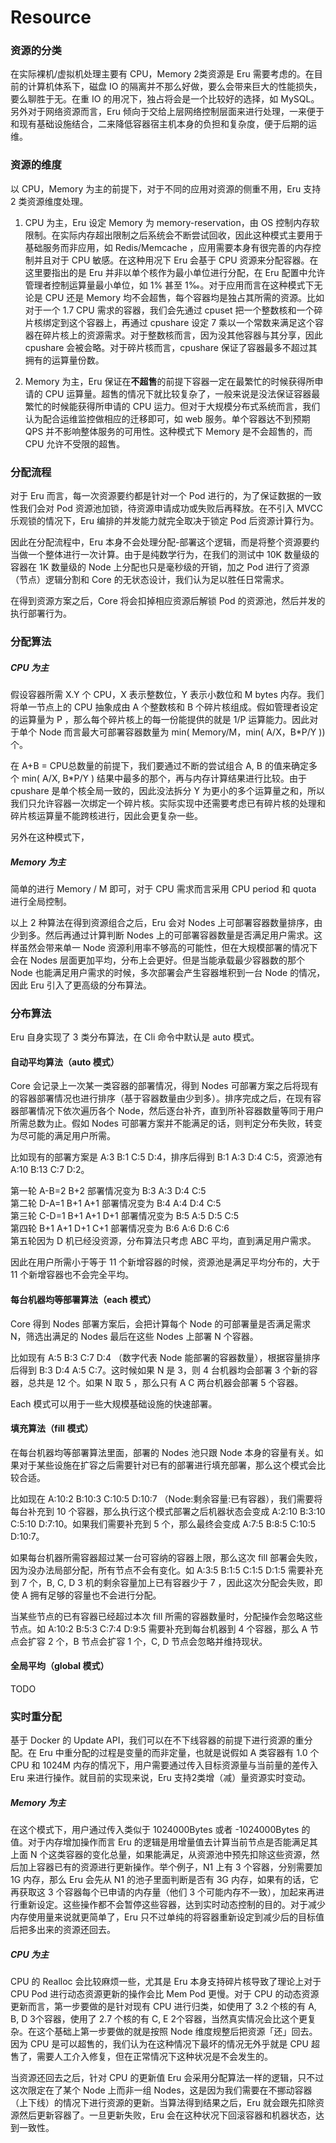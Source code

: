 # Resource

### 资源的分类

在实际裸机/虚拟机处理主要有 CPU，Memory 2类资源是 Eru 需要考虑的。在目前的计算机体系下，磁盘 IO 的隔离并不那么好做，要么会带来巨大的性能损失，要么聊胜于无。在重 IO 的用况下，独占将会是一个比较好的选择，如 MySQL。另外对于网络资源而言，Eru 倾向于交给上层网络控制层面来进行处理，一来便于和现有基础设施结合，二来降低容器宿主机本身的负担和复杂度，便于后期的运维。

### 资源的维度

以 CPU，Memory 为主的前提下，对于不同的应用对资源的侧重不用，Eru 支持 2 类资源维度处理。

1. CPU 为主，Eru 设定 Memory 为 memory-reservation，由 OS 控制内存软限制。在实际内存超出限制之后系统会不断尝试回收，因此这种模式主要用于基础服务而非应用，如 Redis/Memcache ，应用需要本身有很完善的内存控制并且对于 CPU 敏感。在这种用况下 Eru 会基于 CPU 资源来分配容器。在这里要指出的是 Eru 并非以单个核作为最小单位进行分配，在 Eru 配置中允许管理者控制运算量最小单位，如 1% 甚至 1‰。对于应用而言在这种模式下无论是 CPU 还是 Memory 均不会超售，每个容器均是独占其所需的资源。比如对于一个 1.7 CPU 需求的容器，我们会先通过 cpuset 把一个整数核和一个碎片核绑定到这个容器上，再通过 cpushare 设定 7 乘以一个常数来满足这个容器在碎片核上的资源需求。对于整数核而言，因为没其他容器与其分享，因此 cpushare 会被会略。对于碎片核而言，cpushare 保证了容器最多不超过其拥有的运算量份数。

2. Memory 为主，Eru 保证在**不超售**的前提下容器一定在最繁忙的时候获得所申请的 CPU 运算量。超售的情况下就比较复杂了，一般来说是没法保证容器最繁忙的时候能获得所申请的 CPU 运力。但对于大规模分布式系统而言，我们认为配合运维监控做相应的迁移即可，如 web 服务。单个容器达不到预期 QPS 并不影响整体服务的可用性。这种模式下 Memory 是不会超售的，而 CPU 允许不受限的超售。

### 分配流程

对于 Eru 而言，每一次资源要约都是针对一个 Pod 进行的，为了保证数据的一致性我们会对 Pod 资源池加锁，待资源申请成功或失败后再释放。在不引入 MVCC 乐观锁的情况下，Eru 编排的并发能力就完全取决于锁定 Pod 后资源计算行为。

因此在分配流程中，Eru 本身不会处理分配-部署这个逻辑，而是将整个资源要约当做一个整体进行一次计算。由于是纯数学行为，在我们的测试中 10K 数量级的容器在 1K 数量级的 Node 上分配也只是毫秒级的开销，加之 Pod 进行了资源（节点）逻辑分割和 Core 的无状态设计，我们认为足以胜任日常需求。

在得到资源方案之后，Core 将会扣掉相应资源后解锁 Pod 的资源池，然后并发的执行部署行为。

### 分配算法

##### CPU 为主

假设容器所需 X.Y 个 CPU，X 表示整数位，Y 表示小数位和 M bytes 内存。我们将单一节点上的 CPU 抽象成由 A 个整数核和 B 个碎片核组成。假如管理者设定的运算量为 P ，那么每个碎片核上的每一份能提供的就是 1/P 运算能力。因此对于单个 Node 而言最大可部署容器数量为 min( Memory/M，min( A/X，B*P/Y )) 个。

在 A+B = CPU总数量的前提下，我们要通过不断的尝试组合 A, B 的值来确定多个 min( A/X, B*P/Y ) 结果中最多的那个，再与内存计算结果进行比较。由于 cpushare 是单个核全局一致的，因此没法拆分 Y 为更小的多个运算量之和，所以我们只允许容器一次绑定一个碎片核。实际实现中还需要考虑已有碎片核的处理和碎片核运算量不能跨核进行，因此会更复杂一些。

另外在这种模式下，

##### Memory 为主

简单的进行 Memory / M 即可，对于 CPU 需求而言采用 CPU period 和 quota 进行全局控制。

以上 2 种算法在得到资源组合之后，Eru 会对 Nodes 上可部署容器数量排序，由少到多。然后再通过计算判断 Nodes 上的可部署容器数量是否满足用户需求。这样虽然会带来单一 Node 资源利用率不够高的可能性，但在大规模部署的情况下会在 Nodes 层面更加平均，分布上会更好。但是当能承载最少容器数的那个 Node 也能满足用户需求的时候，多次部署会产生容器堆积到一台 Node 的情况，因此 Eru 引入了更高级的分布算法。

### 分布算法

Eru 自身实现了 3 类分布算法，在 Cli 命令中默认是 auto 模式。

#### 自动平均算法（auto 模式）

Core 会记录上一次某一类容器的部署情况，得到 Nodes 可部署方案之后将现有的容器部署情况也进行排序（基于容器数量由少到多）。排序完成之后，在现有容器部署情况下依次遍历各个 Node，然后逐台补齐，直到所补容器数量等同于用户所需总数为止。假如 Nodes 可部署方案并不能满足的话，则判定分布失败，转变为尽可能的满足用户所需。

比如现有的部署方案是 A:3 B:1 C:5 D:4，排序后得到 B:1 A:3 D:4 C:5，资源池有 A:10 B:13 C:7 D:2。

第一轮 A-B=2 B+2 部署情况变为 B:3 A:3 D:4 C:5    
第二轮 D-A=1 B+1 A+1 部署情况变为 B:4 A:4 D:4 C:5    
第三轮 C-D=1 B+1 A+1 D+1 部署情况变为 B:5 A:5 D:5 C:5    
第四轮 B+1 A+1 D+1 C+1 部署情况变为 B:6 A:6 D:6 C:6    
第五轮因为 D 机已经没资源，分布算法只考虑 ABC 平均，直到满足用户需求。

因此在用户所需小于等于 11 个新增容器的时候，资源池是满足平均分布的，大于 11 个新增容器也不会完全平均。

#### 每台机器均等部署算法（each 模式）

Core 得到 Nodes 部署方案后，会把计算每个 Node 的可部署量是否满足需求 N，筛选出满足的 Nodes 最后在这些 Nodes 上部署 N 个容器。

比如现有 A:5 B:3 C:7 D:4 （数字代表 Node 能部署的容器数量），根据容量排序后得到 B:3 D:4 A:5 C:7。这时候如果 N 是 3，则 4 台机器均会部署 3 个新的容器，总共是 12 个。如果 N 取 5 ，那么只有 A C 两台机器会部署 5 个容器。

Each 模式可以用于一些大规模基础设施的快速部署。

#### 填充算法（fill 模式）

在每台机器均等部署算法里面，部署的 Nodes 池只跟 Node 本身的容量有关。如果对于某些设施在扩容之后需要针对已有的部署进行填充部署，那么这个模式会比较合适。

比如现在 A:10:2 B:10:3 C:10:5 D:10:7 （Node:剩余容量:已有容器），我们需要将每台补充到 10 个容器，那么执行这个模式部署之后机器状态会变成 A:2:10 B:3:10 C:5:10 D:7:10。如果我们需要补充到 5 个，那么最终会变成 A:7:5 B:8:5 C:10:5 D:10:7。

如果每台机器所需容器超过某一台可容纳的容器上限，那么这次 fill 部署会失败，因为没办法局部分配，所有节点不会有变化。如 A:3:5 B:1:5 C:1:5 D:1:5 需要补充到 7 个，B, C, D 3 机的剩余容量加上已有容器少于 7 ，因此这次分配会失败，即使 A 拥有足够的容量也不会进行分配。

当某些节点的已有容器已经超过本次 fill 所需的容器数量时，分配操作会忽略这些节点。如 A:10:2 B:5:3 C:7:4 D:9:5 需要补充到每台机器到 4 个容器，那么 A 节点会扩容 2 个，B 节点会扩容 1 个，C, D 节点会忽略并维持现状。

#### 全局平均（global 模式）

TODO

### 实时重分配

基于 Docker 的 Update API，我们可以在不下线容器的前提下进行资源的重分配。在 Eru 中重分配的过程是变量的而非定量，也就是说假如 A 类容器有 1.0 个 CPU 和 1024M 内存的情况下，用户需要通过传入目标资源量与当前量的差传入 Eru 来进行操作。就目前的实现来说，Eru 支持2类增（减）量资源实时变动。

##### Memory 为主

在这个模式下，用户通过传入类似于 1024000Bytes 或者 -1024000Bytes 的值。对于内存增加操作而言 Eru 的逻辑是用增量值去计算当前节点是否能满足其上面 N 个这类容器的变化总量，如果能满足，从资源池中预先扣除这些资源，然后加上容器已有的资源进行更新操作。举个例子，N1 上有 3 个容器，分别需要加 1G 内存，那么 Eru 会先从 N1 的池子里面判断是否有 3G 内存，如果有的话，它再获取这 3 个容器每个已申请的内存量（他们 3 个可能内存不一致），加起来再进行重新设定。这些操作都不会暂停这些容器，达到实时动态控制的目的。对于减少内存使用量来说就更简单了，Eru 只不过单纯的将容器重新设定到减少后的目标值后把多出来的资源还回去。

##### CPU 为主

CPU 的 Realloc 会比较麻烦一些，尤其是 Eru 本身支持碎片核导致了理论上对于 CPU Pod 进行动态资源更新的操作会比 Mem Pod 更慢。对于 CPU 的动态资源更新而言，第一步要做的是针对现有 CPU 进行归类，如使用了 3.2 个核的有 A, B, D 3个容器，使用了 2.7 个核的有 C, E 2个容器，当然真实情况会比这个更复杂。在这个基础上第一步要做的就是按照 Node 维度规整后把资源「还」回去。因为 CPU 是可以超售的，我们认为在这种情况下最坏的情况无外乎就是 CPU 超售了，需要人工介入修复，但在正常情况下这种状况是不会发生的。

当资源还回去之后，针对 CPU 的更新值 Eru 会采用分配算法一样的逻辑，只不过这次限定在了某个 Node 上而非一组 Nodes，这是因为我们需要在不挪动容器（上下线）的情况下进行资源的更新。当算法得到结果之后，Eru 就会跟先扣除资源然后更新容器了。一旦更新失败，Eru 会在这种状况下回滚容器和机器状态，达到一致性。

